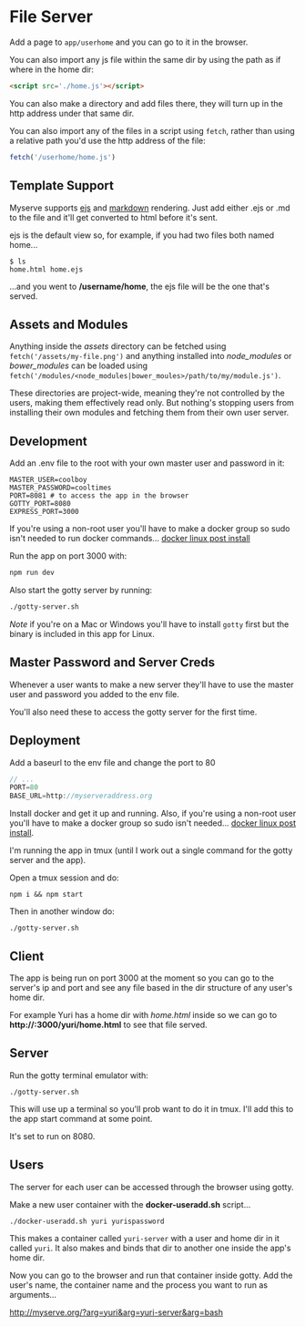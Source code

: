 # File Server

Add a page to `app/userhome` and you can go to it in the browser.

You can also import any js file within the same dir by using the path as if
where in the home dir:

```html
<script src='./home.js'></script>
```

You can also make a directory and add files there, they will turn up in the
http address under that same dir.

You can also import any of the files in a script using `fetch`, rather than
using a relative path you'd use the http address of the file:

```js
fetch('/userhome/home.js')
```

## Template Support

Myserve supports [ejs](https://github.com/mde/ejs) and
[markdown](https://www.markdownguide.org) rendering. Just add either .ejs or
.md to the file and it'll get converted to html before it's sent.

ejs is the default view so, for example, if you had two files both named home...

```posix
$ ls
home.html home.ejs
```

...and you went to **/username/home**, the ejs file will be the one that's
served.

## Assets and Modules

Anything inside the *assets* directory can be fetched using
`fetch('/assets/my-file.png')` and anything installed into *node_modules* or
*bower_modules* can be loaded using
`fetch('/modules/<node_modules|bower_moules>/path/to/my/module.js')`.

These directories are project-wide, meaning they're not controlled by the users,
making them effectively read only. But nothing's stopping users from installing
their own modules and fetching them from their own user server.

## Development

Add an .env file to the root with your own master user and password in it:

```posix
MASTER_USER=coolboy
MASTER_PASSWORD=cooltimes
PORT=8081 # to access the app in the browser
GOTTY_PORT=8080
EXPRESS_PORT=3000
```

If you're using a non-root user you'll have to make a docker group so sudo
isn't needed to run docker commands... [docker linux post
install](https://docs.docker.com/engine/install/linux-postinstall/)

Run the app on port 3000 with:

```bash
npm run dev
```

Also start the gotty server by running:

```bash
./gotty-server.sh
```

*Note* if you're on a Mac or Windows you'll have to install `gotty` first but the
binary is included in this app for Linux.

## Master Password and Server Creds

Whenever a user wants to make a new server they'll have to use the master
user and password you added to the env file.

You'll also need these to access the gotty server for the first time.

## Deployment

Add a baseurl to the env file and change the port to 80

```js
// ...
PORT=80
BASE_URL=http://myserveraddress.org
```

Install docker and get it up and running. Also, if you're using a non-root user
you'll have to make a docker group so sudo isn't needed... [docker linux post
install](https://docs.docker.com/engine/install/linux-postinstall/).

I'm running the app in tmux (until I work out a single command for the gotty
server and the app).

Open a tmux session and do:

```posix
npm i && npm start
```

Then in another window do:

```posix
./gotty-server.sh
```

## Client

The app is being run on port 3000 at the moment so you can go to the server's
ip and port and see any file based in the dir structure of any
user's home dir.

For example Yuri has a home dir with *home.html* inside so we can go to
**http://<ip-addr>:3000/yuri/home.html** to see that file served.

## Server

Run the gotty terminal emulator with:

```posix
./gotty-server.sh
```

This will use up a terminal so you'll prob want to do it in tmux. I'll add this
to the app start command at some point.

It's set to run on 8080.

## Users

The server for each user can be accessed through the browser using gotty.

Make a new user container with the **docker-useradd.sh** script...

```posix
./docker-useradd.sh yuri yurispassword
```

This makes a container called `yuri-server` with a user and home dir in it
called `yuri`. It also makes and binds that dir to another one inside the app's
home dir.

Now you can go to the browser and run that container inside gotty. Add the
user's name, the container name and the process you want to run as arguments...

http://myserve.org/?arg=yuri&arg=yuri-server&arg=bash
